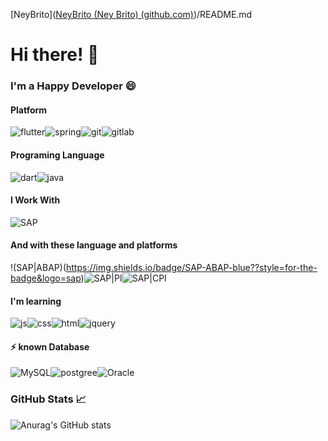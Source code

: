 [NeyBrito]([NeyBrito (Ney Brito) (github.com)](https://github.com/NeyBrito))/README.md

# Hi there! 👋

### I'm a Happy Developer 😄

#### Platform
![flutter](https://img.shields.io/badge/Flutter-02569B?style=for-the-badge&logo=flutter&logoColor=white)![spring](https://img.shields.io/badge/Spring-6DB33F?style=for-the-badge&logo=spring&logoColor=white)![git](https://img.shields.io/badge/GitHub-100000?style=for-the-badge&logo=github&logoColor=white)![gitlab](https://img.shields.io/badge/GitLab-330F63?style=for-the-badge&logo=gitlab&logoColor=white)

#### Programing Language

![dart](https://img.shields.io/badge/Dart-0175C2?style=for-the-badge&logo=dart&logoColor=white)![java](https://img.shields.io/badge/Java-ED8B00?style=for-the-badge&logo=java&logoColor=white)

#### I Work With
![SAP](https://img.shields.io/badge/SAP-0FAAFF?style=for-the-badge&logo=sap&logoColor=white)

#### And with these language and platforms
!(SAP|ABAP)(https://img.shields.io/badge/SAP-ABAP-blue??style=for-the-badge&logo=sap)![SAP|PI](https://img.shields.io/badge/SAP-PI-blue??style=for-the-badge&logo=sap)![SAP|CPI](https://img.shields.io/badge/SAP-CPI-blue??style=for-the-badge&logo=sap)


#### I'm learning
![js](https://img.shields.io/badge/JavaScript-323330?style=for-the-badge&logo=javascript&logoColor=F7DF1E)![css](https://img.shields.io/badge/CSS-239120?&style=for-the-badge&logo=css3&logoColor=white)![html](https://img.shields.io/badge/HTML5-E34F26?style=for-the-badge&logo=html5&logoColor=white)![jquery](https://img.shields.io/badge/jQuery-0769AD?style=for-the-badge&logo=jquery&logoColor=white)

#### ⚡ known Database
![MySQL](https://img.shields.io/badge/MySQL-005C84?style=for-the-badge&logo=mysql&logoColor=white)![postgree](https://img.shields.io/badge/PostgreSQL-316192?style=for-the-badge&logo=postgresql&logoColor=white)![Oracle](https://img.shields.io/badge/Oracle-F80000?style=for-the-badge&logo=Oracle&logoColor=white)

### GitHub Stats 📈

![Anurag's GitHub stats](https://github-readme-stats.vercel.app/api?username=neybrito&show_icons=true&theme=radical)

